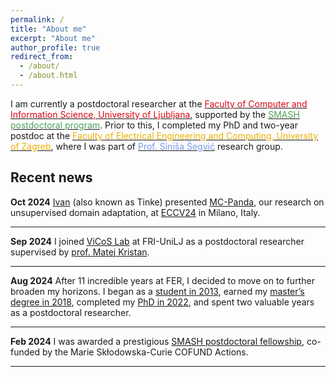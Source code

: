 ```yaml
---
permalink: /
title: "About me"
excerpt: "About me"
author_profile: true
redirect_from: 
  - /about/
  - /about.html
---
```


I am currently a postdoctoral researcher at the [<span style="color: #DC0714;">Faculty of Computer and Information Science, University of Ljubljana</span>](https://fri.uni-lj.si/), supported by the [<span style="color: #4FA25C;">SMASH postdoctoral program</span>](https://smash.ung.si/). Prior to this, I completed my PhD and two-year postdoc at the [<span style="color: #ECB000;">Faculty of Electrical Engineering and Computing, University of Zagreb</span>](https://www.fer.unizg.hr/), where I was part of [<span style="color: #7898e8;">Prof. Siniša Šegvić</span>](https://www.zemris.fer.hr/~ssegvic/) research group.

Recent news
------

**Oct 2024** [Ivan](https://www.fer.unizg.hr/ivan.martinovic) (also known as Tinke) presented [MC-Panda](https://www.ecva.net/papers/eccv_2024/papers_ECCV/papers/09103.pdf), our research on unsupervised domain adaptation, at [ECCV24](https://eccv.ecva.net/) in Milano, Italy.

___


**Sep 2024** I joined [ViCoS Lab](https://www.vicos.si/) at FRI-UniLJ as a postdoctoral researcher supervised by [prof. Matej Kristan](https://www.vicos.si/people/matej_kristan/).

___ 


**Aug 2024**  After 11 incredible years at FER, I decided to move on to further broaden my horizons. I began as a [student in 2013](/images/fer_2013.jpg), earned my [master’s degree in 2018](/images/fer_promotion_2018.jpg), completed my [PhD in 2022](/images/fer_phd_2022.jpg), and spent two valuable years as a postdoctoral researcher.

___ 


**Feb 2024**  I was awarded a prestigious [SMASH postdoctoral fellowship](https://smash.ung.si/), co-funded by the Marie Skłodowska-Curie COFUND Actions. 

___ 